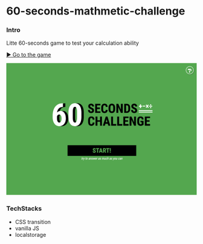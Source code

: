 # 60-seconds-mathmetic-challenge

### Intro

Litte 60-seconds game to test your calculation ability

[▶️ Go to the game](https://qiiwiiq.github.io/60-seconds-mathmetic-challenge/)

![Demo](main.jpg)

### TechStacks

- CSS transition
- vanilla JS
- localstorage
